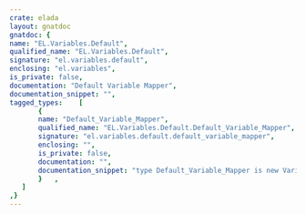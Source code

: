 ```yaml
---
crate: elada
layout: gnatdoc
gnatdoc: {
name: "EL.Variables.Default",
qualified_name: "EL.Variables.Default",
signature: "el.variables.default",
enclosing: "el.variables",
is_private: false,
documentation: "Default Variable Mapper",
documentation_snippet: "",
tagged_types:    [
       {
       name: "Default_Variable_Mapper",
       qualified_name: "EL.Variables.Default.Default_Variable_Mapper",
       signature: "el.variables.default.default_variable_mapper",
       enclosing: "",
       is_private: false,
       documentation: "",
       documentation_snippet: "type Default_Variable_Mapper is new Variable_Mapper with private;",
       }   ,
   ]
,}
---
```

